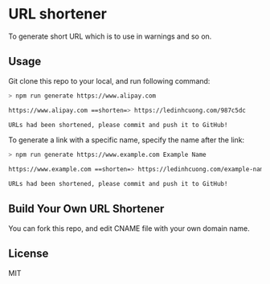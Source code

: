 # URL shortener

To generate short URL which is to use in warnings and so on.

## Usage

Git clone this repo to your local, and run following command:

```bash
> npm run generate https://www.alipay.com

https://www.alipay.com ==shorten=> https://ledinhcuong.com/987c5dc

URLs had been shortened, please commit and push it to GitHub!
```

To generate a link with a specific name, specify the name after the link:

```bash
> npm run generate https://www.example.com Example Name

https://www.example.com ==shorten=> https://ledinhcuong.com/example-name

URLs had been shortened, please commit and push it to GitHub!
```

## Build Your Own URL Shortener

You can fork this repo, and edit CNAME file with your own domain name.

## License

MIT
